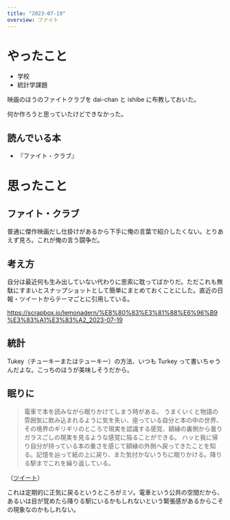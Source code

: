 ```yaml
---
title: "2023-07-19"
overview: ファイト
---
```


# やったこと

- 学校
- 統計学課題

映画のほうのファイトクラブを dai-chan と ishibe に布教しておいた。

何か作ろうと思っていたけどできなかった。

## 読んでいる本

- 『ファイト・クラブ』

# 思ったこと

## ファイト・クラブ

普通に傑作映画だし仕掛けがあるから下手に俺の言葉で紹介したくない。とりあえず見ろ。これが俺の言う闘争だ。

## 考え方

自分は最近何も生み出していない代わりに思索に耽ってばかりだ。ただこれも無駄にすまいとスナップショットとして簡単にまとめておくことにした。直近の日報・ツイートからテーマごとに引用している。

https://scrapbox.io/lemonadern/%E8%80%83%E3%81%88%E6%96%B9%E3%83%A1%E3%83%A2_2023-07-19

## 統計

Tukey（チューキーまたはテューキー）の方法、いつも Turkey って書いちゃうんだよな。こっちのほうが美味しそうだから。

## 眠りに

> 電車で本を読みながら眠りかけてしまう時がある。
> うまくいくと物語の雰囲気に飲み込まれるように気を失い、座っている自分と本の中の世界、その境界のギリギリのところで現実を認識する感覚、額縁の裏側から曇りガラスごしの現実を見るような感覚に陥ることができる。
> ハッと我に帰り自分が持っている本の重さを感じて額縁の外側へ戻ってきたことを知る。記憶を辿って紙の上に戻り、また気付かないうちに眠りかける。降りる駅までこれを繰り返している。

（[ツイート](https://twitter.com/lemonadern/status/1681613453482663936)）

これは定期的に正気に戻るというところがミソ。電車という公共の空間だから、あるいは目が覚めたら降りる駅にいるかもしれないという緊張感があるからこその現象なのかもしれない。
